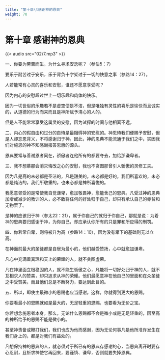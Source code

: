 ```yaml
---
title: "第十章\t感谢神的恩典"
weight: 70
---
```

# 第十章	感谢神的恩典

{{< audio src="02/7.mp3" >}}

一、你要为劳苦而生，为什么寻求安逸呢？（参伯5：7）

要乐于耐苦过于安乐，乐于背负十字架过于一切的快意之事（参路14：27）。

人若能常有心灵的喜乐和安慰，谁还不愿意享受呢？

因为内心的安慰超过世上一切乐趣和肉体的快乐。

因为一切世俗的乐趣若不是虚空便是不洁，但是唯独有灵性的喜乐是愉快而且诚实的，从道德的行为而来而且是神所赋予清心的人的。

但是人不能常常享受这属灵的安慰，因为试探的时间与他相离不远。

二、内心的假自由和过分的自恃是最阻碍神的安慰的。神恩待我们便赐予安慰，但是人却忘恩背义，不将感谢归于神。因此，神的恩典不能流通于我们之中，实因我们对施恩的神不知感谢报答恩惠的源头。

恩典要常与善谢恩者同在，骄傲者连他所有的都要夺去，加给那谦卑者。

三、我不想慕那会消灭悔改之心的安慰，我也不贪图那曾引人骄傲的灵修工夫。

因为凡是高的未必都是圣洁的，凡是甜美的，未必都是好的，我们所喜欢的，未必都是纯洁的，我们所敬重的，也未必都是神所喜悦的。

我愿意领受的是常使我自觉谦卑，愈加敬畏神，愈能舍己的恩典。凡受过神的恩典加增或减少的教训的人，必不敢将任何的好处归于自己，却只有承认自己的赤贫和无物罢了。

是神的应该归于神（参太22：21），属于你自己的就归于你自己，那就是说：为着神的恩典要归感谢于神，为你自己，却应承认你所有的只是罪和所应得的刑罚。

四、你若常自卑，则将被升为高（参路14：10），因为没有卑下的基础则无以立高。

在神面前最大的圣徒都是自居为最小的，他们越受赞扬，心中就愈加谦卑。

凡心中充满着真理和天上的荣耀的人，就不贪图虚荣。

凡在神里面立根稳固的人，就不能生骄傲之心，凡能将一切好处归于神的人，就不互相求人的赞美，却只追求从神的荣耀。他们最愿意神在他自己的里面和在众圣徒之中受赞美，而且他们总是不断努力，要达到此目的。

五、所以，即使主最微小的恩赐也应当感谢，这样，你就得到更大的恩赐。

你要看最小的恩赐就如是最大的，无足轻重的恩赐，也要看为无价之宝。

你若想念施恩者本身，那么，无论什么恩赐都不会是微小或是无足轻重的，因至高的神所给予的恩赐不能是微小的。

甚至神责备或鞭打我们，我们也应为他而感谢，因为无论何事凡是他所准许发生在我们身上的，都是对我们有益处的。

凡想保持神的恩典的人，就必须对于所已有的恩典存感谢的心，当恩典离开时要存心忍耐，且祈求神使它再回来，要谨慎、谦卑，否则就要失掉恩典。
